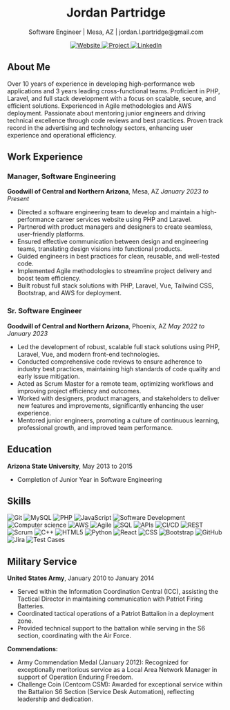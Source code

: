 <h1 align="center">Jordan Partridge</h1>
<p align="center">Software Engineer | Mesa, AZ | jordan.l.partridge@gmail.com</p>

<div align="center">
  <a href="https://jordanpartridge.us" target="_blank">
    <img src="https://img.shields.io/badge/Website-jordanpartridge.us-brightgreen?style=for-the-badge&logo=internet-explorer" alt="Website" />
  </a>
  <a href="https://www.mycareeradvisor.com" target="_blank">
    <img src="https://img.shields.io/badge/Project-MyCareerAdvisor-blue?style=for-the-badge&logo=google-chrome" alt="Project" />
  </a>
  <a href="https://www.linkedin.com/in/jordanpartridge" target="_blank">
    <img src="https://img.shields.io/badge/LinkedIn-Jordan%20Partridge-informational?style=for-the-badge&logo=linkedin" alt="LinkedIn" />
  </a>
</div>

## About Me
Over 10 years of experience in developing high-performance web applications and 3 years leading cross-functional teams. Proficient in PHP, Laravel, and full stack development with a focus on scalable, secure, and efficient solutions. Experienced in Agile methodologies and AWS deployment. Passionate about mentoring junior engineers and driving technical excellence through code reviews and best practices. Proven track record in the advertising and technology sectors, enhancing user experience and operational efficiency.

## Work Experience

### Manager, Software Engineering
**Goodwill of Central and Northern Arizona**, Mesa, AZ
*January 2023 to Present*

- Directed a software engineering team to develop and maintain a high-performance career services website using PHP and Laravel.
- Partnered with product managers and designers to create seamless, user-friendly platforms.
- Ensured effective communication between design and engineering teams, translating design visions into functional products.
- Guided engineers in best practices for clean, reusable, and well-tested code.
- Implemented Agile methodologies to streamline project delivery and boost team efficiency.
- Built robust full stack solutions with PHP, Laravel, Vue, Tailwind CSS, Bootstrap, and AWS for deployment.

### Sr. Software Engineer
**Goodwill of Central and Northern Arizona**, Phoenix, AZ
*May 2022 to January 2023*

- Led the development of robust, scalable full stack solutions using PHP, Laravel, Vue, and modern front-end technologies.
- Conducted comprehensive code reviews to ensure adherence to industry best practices, maintaining high standards of code quality and early issue mitigation.
- Acted as Scrum Master for a remote team, optimizing workflows and improving project efficiency and outcomes.
- Worked with designers, product managers, and stakeholders to deliver new features and improvements, significantly enhancing the user experience.
- Mentored junior engineers, promoting a culture of continuous learning, professional growth, and improved team performance.

## Education
**Arizona State University**, May 2013 to 2015
- Completion of Junior Year in Software Engineering

## Skills
![Git](https://img.shields.io/badge/Git-10%2B%20years-success?style=flat-square&logo=git)
![MySQL](https://img.shields.io/badge/MySQL-10%2B%20years-success?style=flat-square&logo=mysql)
![PHP](https://img.shields.io/badge/PHP-10%2B%20years-success?style=flat-square&logo=php)
![JavaScript](https://img.shields.io/badge/JavaScript-10%2B%20years-success?style=flat-square&logo=javascript)
![Software Development](https://img.shields.io/badge/Software%20Development-Expertise-success?style=flat-square)
![Computer science](https://img.shields.io/badge/Computer%20science-Expertise-success?style=flat-square)
![AWS](https://img.shields.io/badge/AWS-Experienced-success?style=flat-square&logo=amazon-aws)
![Agile](https://img.shields.io/badge/Agile-Experienced-success?style=flat-square&logo=jira)
![SQL](https://img.shields.io/badge/SQL-Experienced-success?style=flat-square&logo=mysql)
![APIs](https://img.shields.io/badge/APIs-5%20years-success?style=flat-square&logo=api)
![CI/CD](https://img.shields.io/badge/CI/CD-Experienced-success?style=flat-square&logo=github-actions)
![REST](https://img.shields.io/badge/REST-Experienced-success?style=flat-square&logo=rest)
![Scrum](https://img.shields.io/badge/Scrum-Experienced-success?style=flat-square&logo=jira)
![C++](https://img.shields.io/badge/C%2B%2B-Experienced-success?style=flat-square&logo=cplusplus)
![HTML5](https://img.shields.io/badge/HTML5-Experienced-success?style=flat-square&logo=html5)
![Python](https://img.shields.io/badge/Python-Experienced-success?style=flat-square&logo=python)
![React](https://img.shields.io/badge/React-Experienced-success?style=flat-square&logo=react)
![CSS](https://img.shields.io/badge/CSS-Experienced-success?style=flat-square&logo=css3)
![Bootstrap](https://img.shields.io/badge/Bootstrap-Experienced-success?style=flat-square&logo=bootstrap)
![GitHub](https://img.shields.io/badge/GitHub-Experienced-success?style=flat-square&logo=github)
![Jira](https://img.shields.io/badge/Jira-Experienced-success?style=flat-square&logo=jira)
![Test Cases](https://img.shields.io/badge/Test%20Cases-Experienced-success?style=flat-square&logo=visual-studio-code)

## Military Service
**United States Army**, January 2010 to January 2014
- Served within the Information Coordination Central (ICC), assisting the Tactical Director in maintaining communication with Patriot Firing Batteries.
- Coordinated tactical operations of a Patriot Battalion in a deployment zone.
- Provided technical support to the battalion while serving in the S6 section, coordinating with the Air Force.

**Commendations:**
- Army Commendation Medal (January 2012): Recognized for exceptionally meritorious service as a Local Area Network Manager in support of Operation Enduring Freedom.
- Challenge Coin (Centcom CSM): Awarded for exceptional service within the Battalion S6 Section (Service Desk Automation), reflecting leadership and dedication.
